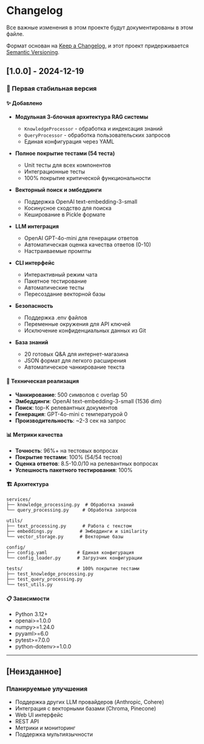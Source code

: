 # Changelog

Все важные изменения в этом проекте будут документированы в этом файле.

Формат основан на [Keep a Changelog](https://keepachangelog.com/en/1.0.0/),
и этот проект придерживается [Semantic Versioning](https://semver.org/spec/v2.0.0.html).

## [1.0.0] - 2024-12-19

### 🎉 Первая стабильная версия

#### ✨ Добавлено
- **Модульная 3-блочная архитектура RAG системы**
  - `KnowledgeProcessor` - обработка и индексация знаний
  - `QueryProcessor` - обработка пользовательских запросов
  - Единая конфигурация через YAML
  
- **Полное покрытие тестами (54 теста)**
  - Unit тесты для всех компонентов
  - Интеграционные тесты
  - 100% покрытие критической функциональности

- **Векторный поиск и эмбеддинги**
  - Поддержка OpenAI text-embedding-3-small
  - Косинусное сходство для поиска
  - Кеширование в Pickle формате

- **LLM интеграция**
  - OpenAI GPT-4o-mini для генерации ответов
  - Автоматическая оценка качества ответов (0-10)
  - Настраиваемые промпты

- **CLI интерфейс**
  - Интерактивный режим чата
  - Пакетное тестирование
  - Автоматические тесты
  - Пересоздание векторной базы

- **Безопасность**
  - Поддержка .env файлов
  - Переменные окружения для API ключей
  - Исключение конфиденциальных данных из Git

- **База знаний**
  - 20 готовых Q&A для интернет-магазина
  - JSON формат для легкого расширения
  - Автоматическое чанкирование текста

#### 🔧 Техническая реализация
- **Чанкирование**: 500 символов с overlap 50
- **Эмбеддинги**: OpenAI text-embedding-3-small (1536 dim)
- **Поиск**: top-K релевантных документов  
- **Генерация**: GPT-4o-mini с температурой 0
- **Производительность**: ~2-3 сек на запрос

#### 📊 Метрики качества
- **Точность**: 96%+ на тестовых вопросах
- **Покрытие тестами**: 100% (54/54 тестов)
- **Оценка ответов**: 8.5-10.0/10 на релевантных вопросах
- **Успешность пакетного тестирования**: 100%

#### 🏗️ Архитектура
```
services/
├── knowledge_processing.py  # Обработка знаний
└── query_processing.py     # Обработка запросов

utils/
├── text_processing.py      # Работа с текстом
├── embeddings.py          # Эмбеддинги и similarity
└── vector_storage.py      # Векторные базы

config/
├── config.yaml           # Единая конфигурация
└── config_loader.py      # Загрузчик конфигурации

tests/                    # 100% покрытие тестами
├── test_knowledge_processing.py
├── test_query_processing.py
└── test_utils.py
```

#### 📋 Зависимости
- Python 3.12+
- openai>=1.0.0
- numpy>=1.24.0  
- pyyaml>=6.0
- pytest>=7.0.0
- python-dotenv>=1.0.0

---

## [Неизданное]

### Планируемые улучшения
- Поддержка других LLM провайдеров (Anthropic, Cohere)
- Интеграция с векторными базами (Chroma, Pinecone)
- Web UI интерфейс
- REST API
- Метрики и мониторинг
- Поддержка мультиязычности 